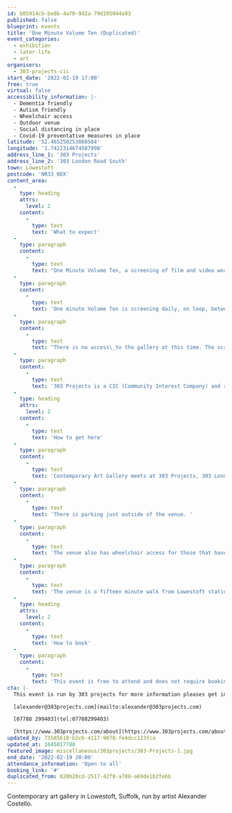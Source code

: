 ```yaml
---
id: b05914cb-be8b-4af0-9d2a-79d195044a93
published: false
blueprint: events
title: 'One Minute Volume Ten (Duplicated)'
event_categories:
  - exhibition
  - later-life
  - art
organisers:
  - 303-projects-cic
start_date: '2022-02-19 17:00'
free: true
virtual: false
accessibility_information: |-
  - Dementia friendly 
  - Autism friendly
  - Wheelchair access
  - Outdoor venue 
  - Social distancing in place 
  - Covid-19 preventative measures in place
latitude: '52.465250253088584'
longitude: '1.7422314674587998'
address_line_1: '303 Projects'
address_line_2: '303 London Road South'
town: Lowestoft
postcode: 'NR33 0DX'
content_area:
  -
    type: heading
    attrs:
      level: 2
    content:
      -
        type: text
        text: 'What to expect'
  -
    type: paragraph
    content:
      -
        type: text
        text: "One Minute Volume Ten, a screening of film and video work of one minute in length by international artists, curated by artist and filmmaker\_Kerry Baldry. "
  -
    type: paragraph
    content:
      -
        type: text
        text: 'One minute Volume Ten is screening daily, on loop, between 5pm-8pm. '
  -
    type: paragraph
    content:
      -
        type: text
        text: "There is no access\_to the gallery at this time. The screening is to be viewed through the gallery window from the street."
  -
    type: paragraph
    content:
      -
        type: text
        text: '303 Projects is a CIC (Community Interest Company) and run for the particular benefit of the Lowestoft community, as well as encourage a broader visiting public to the area.'
  -
    type: heading
    attrs:
      level: 2
    content:
      -
        type: text
        text: 'How to get here'
  -
    type: paragraph
    content:
      -
        type: text
        text: 'Contemporary Art Gallery meets at 303 Projects, 303 London Road South, Lowestoft, NR33 0DX.'
  -
    type: paragraph
    content:
      -
        type: text
        text: 'There is parking just outside of the venue. '
  -
    type: paragraph
    content:
      -
        type: text
        text: 'The venue also has wheelchair access for those that have accessibility needs. '
  -
    type: paragraph
    content:
      -
        type: text
        text: 'The venue is a fifteen minute walk from Lowestoft station and is there is Lorne park road bus stop a short walk from the venue.'
  -
    type: heading
    attrs:
      level: 2
    content:
      -
        type: text
        text: 'How to book'
  -
    type: paragraph
    content:
      -
        type: text
        text: 'This event is free to attend and does not require booking.'
cta: |-
  This event is run by 303 projects for more information pleases get in touch via:

  [alexander@303projects.com](mailto:alexander@303projects.com)

  [07788 299403](tel:07788299403)

  [https://www.303projects.com/about](https://www.303projects.com/about)
updated_by: 73585618-b2c6-4117-9078-fe4dcc123fca
updated_at: 1645017788
featured_image: miscellaneous/303projects/303-Projects-1.jpg
end_date: '2022-02-19 20:00'
attendance_information: 'Open to all'
booking_link: '#'
duplicated_from: 820b20cd-2517-42f8-a788-a69de1b2febb
---
```

Contemporary art gallery in Lowestoft, Suffolk, run by artist Alexander Costello.